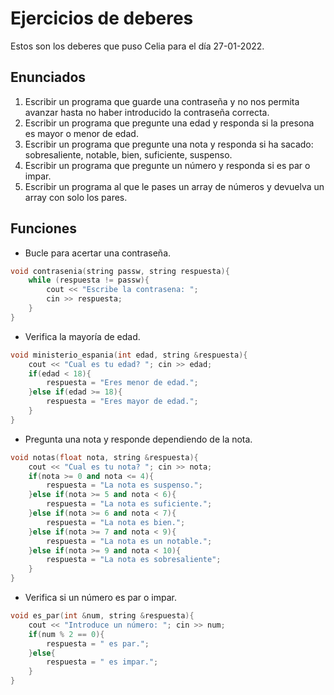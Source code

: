 # Ejercicios de deberes

Estos son los deberes que puso Celia para el día 27-01-2022.

## Enunciados

1. Escribir un programa que guarde una contraseña y no nos permita avanzar hasta no haber introducido la contraseña correcta.
2. Escribir un programa que pregunte una edad y responda si la presona es mayor o menor de edad.
3. Escribir un programa que pregunte una nota y responda si ha sacado: sobresaliente, notable, bien, suficiente, suspenso.
4. Escribir un programa que pregunte un número y responda si es par o impar.
5. Escribir un programa al que le pases un array de números y devuelva un array con solo los pares.

## Funciones

* Bucle para acertar una contraseña.

```cpp
void contrasenia(string passw, string respuesta){
    while (respuesta != passw){
        cout << "Escribe la contrasena: ";
        cin >> respuesta;
    }
}
```

* Verifica la mayoría de edad.

```cpp
void ministerio_espania(int edad, string &respuesta){
    cout << "Cual es tu edad? "; cin >> edad;
    if(edad < 18){
        respuesta = "Eres menor de edad.";
    }else if(edad >= 18){
        respuesta = "Eres mayor de edad.";
    }
}
```

* Pregunta una nota y responde dependiendo de la nota.

```cpp
void notas(float nota, string &respuesta){
    cout << "Cual es tu nota? "; cin >> nota;
    if(nota >= 0 and nota <= 4){
        respuesta = "La nota es suspenso.";
    }else if(nota >= 5 and nota < 6){
        respuesta = "La nota es suficiente.";
    }else if(nota >= 6 and nota < 7){
        respuesta = "La nota es bien.";
    }else if(nota >= 7 and nota < 9){
        respuesta = "La nota es un notable.";
    }else if(nota >= 9 and nota < 10){
        respuesta = "La nota es sobresaliente";
    }
}
```

* Verifica si un número es par o impar.

```cpp
void es_par(int &num, string &respuesta){
    cout << "Introduce un número: "; cin >> num;
    if(num % 2 == 0){
        respuesta = " es par.";
    }else{
        respuesta = " es impar.";
    }
}
```